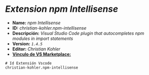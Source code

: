 <!-- Autor: Daniel Benjamin Perez Morales -->
<!-- GitHub: https://github.com/DanielPerezMoralesDev13 -->
<!-- Correo electrónico: danielperezdev@proton.me -->

# ***Extension npm Intellisense***

- **Name:** *npm Intellisense*
- **ID:** *christian-kohler.npm-intellisense*
- **Descripción:** *Visual Studio Code plugin that autocompletes npm modules in import statements*
- **Version:** *`1.4.5`*
- **Editor:** *Christian Kohler*
- **[Vínculo de VS Marketplace:](https://marketplace.visualstudio.com/items?itemName=christian-kohler.npm-intellisense "https://marketplace.visualstudio.com/items?itemName=christian-kohler.npm-intellisense")**

```plaintext
# Id Extensión Vscode
christian-kohler.npm-intellisense
```
